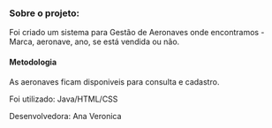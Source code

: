 ### Sobre o projeto:

Foi criado um sistema para Gestão de Aeronaves onde encontramos - Marca, aeronave, ano, se está vendida ou não. 


#### Metodologia

As aeronaves ficam disponiveis para consulta e cadastro.

Foi utilizado: Java/HTML/CSS

Desenvolvedora: Ana Veronica 
